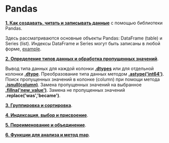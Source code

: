 # Pandas

[**1. Как создавать, читать и записывать данные**](https://github.com/devFF/FindJob/blob/main/Data_processing/Pandas/creating_reading_writing.py) с помощью библиотеки Pandas.

Здесь рассматриваются основные объекты Pandas: DataFrame (table) и Series (list).
Индексы DataFrame и Series могут быть записаны в любой форме, [example](https://github.com/devFF/FindJob/blob/5c11650e2b0bddc0514ade168bf0a8196426feec/Data_processing/Pandas/creating_reading_writing.py#L18).
 
[**2. Определение типов данных и обработка пропущенных значений**](https://github.com/devFF/FindJob/blob/main/Data_processing/Pandas/data_types_and_missing_values.py).

Вывод типа данных для каждой колонки [**.dtypes**](https://github.com/devFF/FindJob/blob/47a8eab8304c3277869630808ad2213416af0606/Data_processing/Pandas/data_types_and_missing_values.py#L12) 
или для отдельной колонки [**.dtype**](https://github.com/devFF/FindJob/blob/47a8eab8304c3277869630808ad2213416af0606/Data_processing/Pandas/data_types_and_missing_values.py#L13). 
Преобразование типа данных методом [**.astype('int64')**](https://github.com/devFF/FindJob/blob/47a8eab8304c3277869630808ad2213416af0606/Data_processing/Pandas/data_types_and_missing_values.py#L14).
Поиск пропущенных значений в колонке (column) при помощи метода [**.isnull(column)**](https://github.com/devFF/FindJob/blob/47a8eab8304c3277869630808ad2213416af0606/Data_processing/Pandas/data_types_and_missing_values.py#L18).
Замена пропущенных значений на выбранное [**.fillna('new_value')**](https://github.com/devFF/FindJob/blob/47a8eab8304c3277869630808ad2213416af0606/Data_processing/Pandas/data_types_and_missing_values.py#L19).
Замена не пропущенных значений **.replace('was','became')**.

[**3. Группировка и сортировка**](https://github.com/devFF/FindJob/blob/main/Data_processing/Pandas/grouping_sorting.py).


[**4. Индексация, выбор и присвоение**](https://github.com/devFF/FindJob/blob/main/Data_processing/Pandas/indexing_selecting_assigning.py).

[**5. Переименование и объединение**](https://github.com/devFF/FindJob/blob/main/Data_processing/Pandas/renaming_and_recombining.py).

[**6. Функции для анализа и метод map**](https://github.com/devFF/FindJob/blob/main/Data_processing/Pandas/summary_function_and_maps.py).


